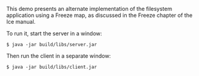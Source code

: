 This demo presents an alternate implementation of the filesystem
application using a Freeze map, as discussed in the Freeze chapter of
the Ice manual.

To run it, start the server in a window:
```
$ java -jar build/libs/server.jar
```
Then run the client in a separate window:
```
$ java -jar build/libs/client.jar
```